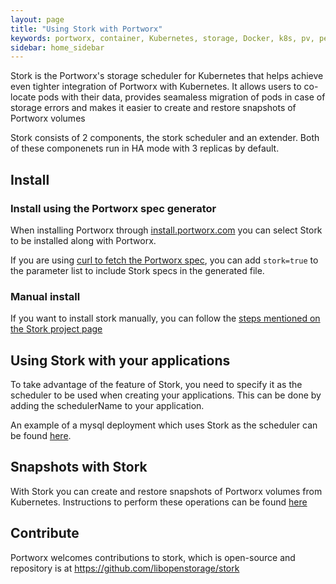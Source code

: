```yaml
---
layout: page
title: "Using Stork with Portworx"
keywords: portworx, container, Kubernetes, storage, Docker, k8s, pv, persistent disk, hci, hyperconvergence, snapshot
sidebar: home_sidebar
---
```


Stork is the Portworx's storage scheduler for Kubernetes that helps achieve even tighter integration of
Portworx with Kubernetes. It allows users to co-locate pods with their data,
provides seamaless migration of pods in case of storage errors and makes it
easier to create and restore snapshots of Portworx volumes

Stork consists of 2 components, the stork scheduler and an extender. Both of these
componenets run in HA mode with 3 replicas by default.

## Install
### Install using the Portworx spec generator
When installing Portworx through [install.portworx.com](https://install.portworx.com)
you can select Stork to be installed along with Portworx.

If you are using [curl to fetch the Portworx spec](/portworx-install-with-kubernetes/px-k8s-spec-curl), you can add
`stork=true` to the parameter list to include Stork specs in the generated file.

### Manual install

If you want to install stork manually, you can follow the [steps mentioned on the
Stork project page](https://github.com/libopenstorage/stork#running-stork)

## Using Stork with your applications

To take advantage of the feature of Stork, you need to specify it as the
scheduler to be used when creating your applications. This can be done by adding
the schedulerName to your application.

An example of a mysql deployment which uses Stork as the scheduler can be found
[here](https://github.com/libopenstorage/stork/blob/master/specs/mysql.yaml).

## Snapshots with Stork

With Stork you can create and restore snapshots of Portworx volumes from Kubernetes. Instructions to
perform these operations can be found
[here](/portworx-install-with-kubernetes/storage-operations/create-snapshots)

## Contribute

Portworx welcomes contributions to stork, which is open-source and repository is at https://github.com/libopenstorage/stork
